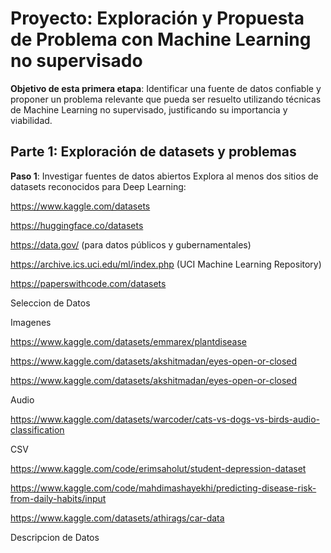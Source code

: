 # Proyecto: Exploración y Propuesta de Problema con Machine Learning no supervisado

 **Objetivo de esta primera etapa**:
Identificar una fuente de datos confiable y proponer un problema relevante que pueda ser resuelto utilizando técnicas de Machine Learning no supervisado, justificando su importancia y viabilidad.

## Parte 1: Exploración de datasets y problemas

**Paso 1**: Investigar fuentes de datos abiertos
Explora al menos dos sitios de datasets reconocidos para Deep Learning:

https://www.kaggle.com/datasets

https://huggingface.co/datasets

https://data.gov/ (para datos públicos y gubernamentales)

https://archive.ics.uci.edu/ml/index.php (UCI Machine Learning Repository)

https://paperswithcode.com/datasets

Seleccion de Datos

Imagenes

https://www.kaggle.com/datasets/emmarex/plantdisease

https://www.kaggle.com/datasets/akshitmadan/eyes-open-or-closed

https://www.kaggle.com/datasets/akshitmadan/eyes-open-or-closed


Audio

https://www.kaggle.com/datasets/warcoder/cats-vs-dogs-vs-birds-audio-classification

CSV

https://www.kaggle.com/code/erimsaholut/student-depression-dataset

https://www.kaggle.com/code/mahdimashayekhi/predicting-disease-risk-from-daily-habits/input

https://www.kaggle.com/datasets/athirags/car-data



Descripcion de Datos 



